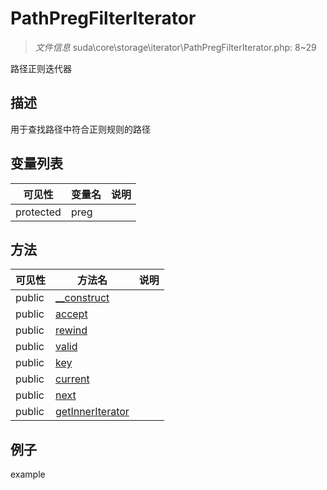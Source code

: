 #  PathPregFilterIterator 

> *文件信息* suda\core\storage\iterator\PathPregFilterIterator.php: 8~29


路径正则迭代器


## 描述



用于查找路径中符合正则规则的路径
 
## 变量列表
| 可见性 |  变量名   | 说明 |
|--------|----|------|
 | protected    | preg | | 
## 方法

 
| 可见性 | 方法名 | 说明 |
|--------|-------|------|
 |  public  |[__construct](PathPregFilterIterator/__construct.md) |  |
 |  public  |[accept](PathPregFilterIterator/accept.md) |  |
 |  public  |[rewind](PathPregFilterIterator/rewind.md) |  |
 |  public  |[valid](PathPregFilterIterator/valid.md) |  |
 |  public  |[key](PathPregFilterIterator/key.md) |  |
 |  public  |[current](PathPregFilterIterator/current.md) |  |
 |  public  |[next](PathPregFilterIterator/next.md) |  |
 |  public  |[getInnerIterator](PathPregFilterIterator/getInnerIterator.md) |  |
## 例子

example